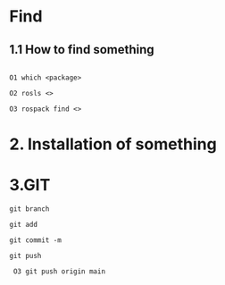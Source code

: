 
# Find

## 1.1 How to find something
```

O1 which <package>

O2 rosls <>

O3 rospack find <>

```

# 2. Installation of something

# 3.GIT

```
git branch

git add

git commit -m

git push

 O3 git push origin main 

```